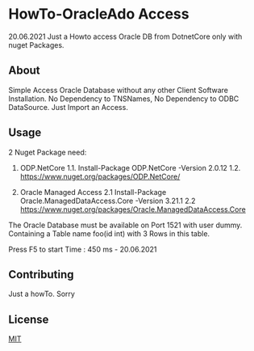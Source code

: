 ﻿# HowTo-OracleAdo Access
20.06.2021 
Just a Howto access Oracle DB from DotnetCore only with nuget Packages.

## About
Simple Access Oracle Database without any other Client Software Installation.
No Dependency to TNSNames, 
No Dependency to ODBC DataSource.
Just Import an Access.


## Usage
2 Nuget Package need:
1.    ODP.NetCore
1.1.  Install-Package ODP.NetCore -Version 2.0.12
1.2.  https://www.nuget.org/packages/ODP.NetCore/

2.  Oracle Managed Access
2.1 Install-Package Oracle.ManagedDataAccess.Core -Version 3.21.1
2.2 https://www.nuget.org/packages/Oracle.ManagedDataAccess.Core


The Oracle Database must be available on Port 1521 with user dummy. Containing a Table name foo(id int) with 3 Rows in this table.


Press F5 to start
Time : 450 ms - 20.06.2021 

## Contributing
Just a howTo. Sorry

## License
[MIT](https://choosealicense.com/licenses/mit/)